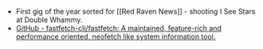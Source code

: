 - First gig of the year sorted for [[Red Raven News]] - shooting I See Stars at Double Whammy.
- [GitHub - fastfetch-cli/fastfetch: A maintained, feature-rich and performance oriented, neofetch like system information tool.](https://github.com/fastfetch-cli/fastfetch)